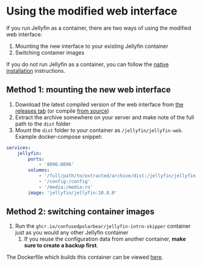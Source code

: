 # Using the modified web interface

If you run Jellyfin as a container, there are two ways of using the modified web interface:
1. Mounting the new interface to your existing Jellyfin container
2. Switching container images

If you do not run Jellyfin as a container, you can follow the [native installation](native.md) instructions.

## Method 1: mounting the new web interface

1. Download the latest compiled version of the web interface from [the releases tab](https://github.com/ConfusedPolarBear/intro-skipper/releases/download/v0.0.1/jellyfin-web_10.8.0+3522b61.tar.gz) (or compile [from source](https://github.com/ConfusedPolarBear/jellyfin-web/tree/intros))
2. Extract the archive somewhere on your server and make note of the full path to the `dist` folder
3. Mount the `dist` folder to your container as `/jellyfin/jellyfin-web`. Example docker-compose snippet:
```yaml
services:
    jellyfin:
        ports:
            - '8096:8096'
        volumes:
            - '/full/path/to/extracted/archive/dist:/jellyfin/jellyfin-web:ro' # <== add this line
            - '/config:/config'
            - '/media:/media:ro'
        image: 'jellyfin/jellyfin:10.8.0'
```

## Method 2: switching container images

1. Run the `ghcr.io/confusedpolarbear/jellyfin-intro-skipper` container just as you would any other Jellyfin container
    1. If you reuse the configuration data from another container, **make sure to create a backup first**.

The Dockerfile which builds this container can be viewed [here](../docker/Dockerfile).

